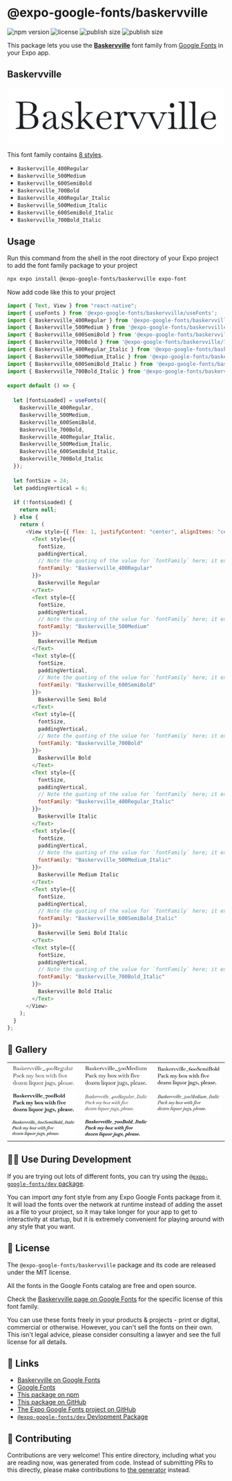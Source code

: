 # @expo-google-fonts/baskervville

![npm version](https://flat.badgen.net/npm/v/@expo-google-fonts/baskervville)
![license](https://flat.badgen.net/github/license/expo/google-fonts)
![publish size](https://flat.badgen.net/packagephobia/install/@expo-google-fonts/baskervville)
![publish size](https://flat.badgen.net/packagephobia/publish/@expo-google-fonts/baskervville)

This package lets you use the [**Baskervville**](https://fonts.google.com/specimen/Baskervville) font family from [Google Fonts](https://fonts.google.com/) in your Expo app.

## Baskervville

![Baskervville](./font-family.png)

This font family contains [8 styles](#-gallery).

- `Baskervville_400Regular`
- `Baskervville_500Medium`
- `Baskervville_600SemiBold`
- `Baskervville_700Bold`
- `Baskervville_400Regular_Italic`
- `Baskervville_500Medium_Italic`
- `Baskervville_600SemiBold_Italic`
- `Baskervville_700Bold_Italic`

## Usage

Run this command from the shell in the root directory of your Expo project to add the font family package to your project

```sh
npx expo install @expo-google-fonts/baskervville expo-font
```

Now add code like this to your project

```js
import { Text, View } from "react-native";
import { useFonts } from '@expo-google-fonts/baskervville/useFonts';
import { Baskervville_400Regular } from '@expo-google-fonts/baskervville/400Regular';
import { Baskervville_500Medium } from '@expo-google-fonts/baskervville/500Medium';
import { Baskervville_600SemiBold } from '@expo-google-fonts/baskervville/600SemiBold';
import { Baskervville_700Bold } from '@expo-google-fonts/baskervville/700Bold';
import { Baskervville_400Regular_Italic } from '@expo-google-fonts/baskervville/400Regular_Italic';
import { Baskervville_500Medium_Italic } from '@expo-google-fonts/baskervville/500Medium_Italic';
import { Baskervville_600SemiBold_Italic } from '@expo-google-fonts/baskervville/600SemiBold_Italic';
import { Baskervville_700Bold_Italic } from '@expo-google-fonts/baskervville/700Bold_Italic';

export default () => {

  let [fontsLoaded] = useFonts({
    Baskervville_400Regular, 
    Baskervville_500Medium, 
    Baskervville_600SemiBold, 
    Baskervville_700Bold, 
    Baskervville_400Regular_Italic, 
    Baskervville_500Medium_Italic, 
    Baskervville_600SemiBold_Italic, 
    Baskervville_700Bold_Italic
  });

  let fontSize = 24;
  let paddingVertical = 6;

  if (!fontsLoaded) {
    return null;
  } else {
    return (
      <View style={{ flex: 1, justifyContent: "center", alignItems: "center" }}>
        <Text style={{
          fontSize,
          paddingVertical,
          // Note the quoting of the value for `fontFamily` here; it expects a string!
          fontFamily: "Baskervville_400Regular"
        }}>
          Baskervville Regular
        </Text>
        <Text style={{
          fontSize,
          paddingVertical,
          // Note the quoting of the value for `fontFamily` here; it expects a string!
          fontFamily: "Baskervville_500Medium"
        }}>
          Baskervville Medium
        </Text>
        <Text style={{
          fontSize,
          paddingVertical,
          // Note the quoting of the value for `fontFamily` here; it expects a string!
          fontFamily: "Baskervville_600SemiBold"
        }}>
          Baskervville Semi Bold
        </Text>
        <Text style={{
          fontSize,
          paddingVertical,
          // Note the quoting of the value for `fontFamily` here; it expects a string!
          fontFamily: "Baskervville_700Bold"
        }}>
          Baskervville Bold
        </Text>
        <Text style={{
          fontSize,
          paddingVertical,
          // Note the quoting of the value for `fontFamily` here; it expects a string!
          fontFamily: "Baskervville_400Regular_Italic"
        }}>
          Baskervville Italic
        </Text>
        <Text style={{
          fontSize,
          paddingVertical,
          // Note the quoting of the value for `fontFamily` here; it expects a string!
          fontFamily: "Baskervville_500Medium_Italic"
        }}>
          Baskervville Medium Italic
        </Text>
        <Text style={{
          fontSize,
          paddingVertical,
          // Note the quoting of the value for `fontFamily` here; it expects a string!
          fontFamily: "Baskervville_600SemiBold_Italic"
        }}>
          Baskervville Semi Bold Italic
        </Text>
        <Text style={{
          fontSize,
          paddingVertical,
          // Note the quoting of the value for `fontFamily` here; it expects a string!
          fontFamily: "Baskervville_700Bold_Italic"
        }}>
          Baskervville Bold Italic
        </Text>
      </View>
    );
  }
};
```

## 🔡 Gallery


||||
|-|-|-|
|![Baskervville_400Regular](./400Regular/Baskervville_400Regular.ttf.png)|![Baskervville_500Medium](./500Medium/Baskervville_500Medium.ttf.png)|![Baskervville_600SemiBold](./600SemiBold/Baskervville_600SemiBold.ttf.png)||
|![Baskervville_700Bold](./700Bold/Baskervville_700Bold.ttf.png)|![Baskervville_400Regular_Italic](./400Regular_Italic/Baskervville_400Regular_Italic.ttf.png)|![Baskervville_500Medium_Italic](./500Medium_Italic/Baskervville_500Medium_Italic.ttf.png)||
|![Baskervville_600SemiBold_Italic](./600SemiBold_Italic/Baskervville_600SemiBold_Italic.ttf.png)|![Baskervville_700Bold_Italic](./700Bold_Italic/Baskervville_700Bold_Italic.ttf.png)|||


## 👩‍💻 Use During Development

If you are trying out lots of different fonts, you can try using the [`@expo-google-fonts/dev` package](https://github.com/expo/google-fonts/tree/master/font-packages/dev#readme).

You can import _any_ font style from any Expo Google Fonts package from it. It will load the fonts over the network at runtime instead of adding the asset as a file to your project, so it may take longer for your app to get to interactivity at startup, but it is extremely convenient for playing around with any style that you want.


## 📖 License

The `@expo-google-fonts/baskervville` package and its code are released under the MIT license.

All the fonts in the Google Fonts catalog are free and open source.

Check the [Baskervville page on Google Fonts](https://fonts.google.com/specimen/Baskervville) for the specific license of this font family.

You can use these fonts freely in your products & projects - print or digital, commercial or otherwise. However, you can't sell the fonts on their own. This isn't legal advice, please consider consulting a lawyer and see the full license for all details.

## 🔗 Links

- [Baskervville on Google Fonts](https://fonts.google.com/specimen/Baskervville)
- [Google Fonts](https://fonts.google.com/)
- [This package on npm](https://www.npmjs.com/package/@expo-google-fonts/baskervville)
- [This package on GitHub](https://github.com/expo/google-fonts/tree/master/font-packages/baskervville)
- [The Expo Google Fonts project on GitHub](https://github.com/expo/google-fonts)
- [`@expo-google-fonts/dev` Devlopment Package](https://github.com/expo/google-fonts/tree/master/font-packages/dev)

## 🤝 Contributing

Contributions are very welcome! This entire directory, including what you are reading now, was generated from code. Instead of submitting PRs to this directly, please make contributions to [the generator](https://github.com/expo/google-fonts/tree/master/packages/generator) instead.

